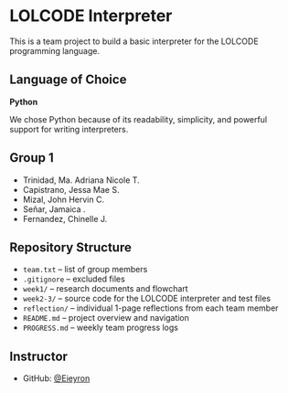 # LOLCODE Interpreter

This is a team project to build a basic interpreter for the LOLCODE programming language.

## Language of Choice
**Python**

We chose Python because of its readability, simplicity, and powerful support for writing interpreters.

## Group 1
- Trinidad, Ma. Adriana Nicole T.
- Capistrano, Jessa Mae S.
- Mizal, John Hervin C.
- Señar, Jamaica .
- Fernandez, Chinelle J.

## Repository Structure
- `team.txt` – list of group members
- `.gitignore` – excluded files
- `week1/` – research documents and flowchart
- `week2-3/` – source code for the LOLCODE interpreter and test files
- `reflection/` – individual 1-page reflections from each team member
- `README.md` – project overview and navigation
- `PROGRESS.md` – weekly team progress logs

## Instructor
- GitHub: [@Eieyron](https://github.com/Eieyron)
